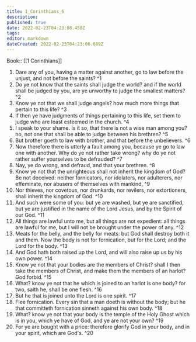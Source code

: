 ```yaml
---
title: 1_Corinthians_6
description: 
published: true
date: 2022-02-23T04:23:08.458Z
tags: 
editor: markdown
dateCreated: 2022-02-23T04:23:06.689Z
---
```


 Book:: [[1 Corinthians]]
 1. Dare any of you, having a matter against another, go to law before the unjust, and not before the saints? ^1
 2. Do ye not know that the saints shall judge the world? and if the world shall be judged by you, are ye unworthy to judge the smallest matters? ^2
 3. Know ye not that we shall judge angels? how much more things that pertain to this life? ^3
 4. If then ye have judgments of things pertaining to this life, set them to judge who are least esteemed in the church. ^4
 5. I speak to your shame. Is it so, that there is not a wise man among you? no, not one that shall be able to judge between his brethren? ^5
 6. But brother goeth to law with brother, and that before the unbelievers. ^6
 7. Now therefore there is utterly a fault among you, because ye go to law one with another. Why do ye not rather take wrong? why do ye not rather suffer yourselves to be defrauded? ^7
 8. Nay, ye do wrong, and defraud, and that your brethren. ^8
 9. Know ye not that the unrighteous shall not inherit the kingdom of God? Be not deceived: neither fornicators, nor idolaters, nor adulterers, nor effeminate, nor abusers of themselves with mankind, ^9
 10. Nor thieves, nor covetous, nor drunkards, nor revilers, nor extortioners, shall inherit the kingdom of God. ^10
 11. And such were some of you: but ye are washed, but ye are sanctified, but ye are justified in the name of the Lord Jesus, and by the Spirit of our God. ^11
 12. All things are lawful unto me, but all things are not expedient: all things are lawful for me, but I will not be brought under the power of any. ^12
 13. Meats for the belly, and the belly for meats: but God shall destroy both it and them. Now the body is not for fornication, but for the Lord; and the Lord for the body. ^13
 14. And God hath both raised up the Lord, and will also raise up us by his own power. ^14
 15. Know ye not that your bodies are the members of Christ? shall I then take the members of Christ, and make them the members of an harlot? God forbid. ^15
 16. What? know ye not that he which is joined to an harlot is one body? for two, saith he, shall be one flesh. ^16
 17. But he that is joined unto the Lord is one spirit. ^17
 18. Flee fornication. Every sin that a man doeth is without the body; but he that committeth fornication sinneth against his own body. ^18
 19. What? know ye not that your body is the temple of the Holy Ghost which is in you, which ye have of God, and ye are not your own? ^19
 20. For ye are bought with a price: therefore glorify God in your body, and in your spirit, which are God's. ^20
